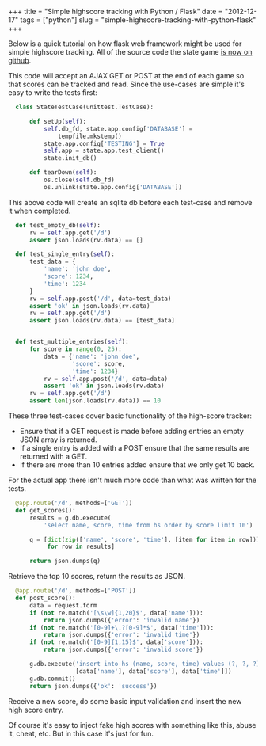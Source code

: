 +++
title = "Simple highscore tracking with Python / Flask"
date = "2012-12-17"
tags = ["python"]
slug = "simple-highscore-tracking-with-python-flask"
+++

Below is a quick tutorial on how flask web framework might be
used for simple highscore tracking. All of the source code the state game [is now on github][].

This code will accept an AJAX GET or POST at the end of each game so that scores can be tracked and read. Since the use-cases are simple it's easy to write the tests first:

```python
  class StateTestCase(unittest.TestCase):

      def setUp(self):
          self.db_fd, state.app.config['DATABASE'] =
              tempfile.mkstemp()
          state.app.config['TESTING'] = True
          self.app = state.app.test_client()
          state.init_db()

      def tearDown(self):
          os.close(self.db_fd)
          os.unlink(state.app.config['DATABASE'])
```

This above code will create an sqlite db before each test-case and
remove it when completed.

```python
  def test_empty_db(self):
      rv = self.app.get('/d')
      assert json.loads(rv.data) == []

  def test_single_entry(self):
      test_data = {
          'name': 'john doe',
          'score': 1234,
          'time': 1234
      }
      rv = self.app.post('/d', data=test_data)
      assert 'ok' in json.loads(rv.data)
      rv = self.app.get('/d')
      assert json.loads(rv.data) == [test_data]


  def test_multiple_entries(self):
      for score in range(0, 25):
          data = {'name': 'john doe',
                  'score': score,
                  'time': 1234}
          rv = self.app.post('/d', data=data)
          assert 'ok' in json.loads(rv.data)
      rv = self.app.get('/d')
      assert len(json.loads(rv.data)) == 10
```

These three test-cases cover basic functionality of the high-score
tracker:

-   Ensure that if a GET request is made before adding entries an empty
    JSON array is returned.
-   If a single entry is added with a POST ensure that the same results
    are returned with a GET.
-   If there are more than 10 entries added ensure that we only get 10
    back.

For the actual app there isn't much more code than what was written for
the tests.

```python
  @app.route('/d', methods=['GET'])
  def get_scores():
      results = g.db.execute(
          'select name, score, time from hs order by score limit 10')

      q = [dict(zip(['name', 'score', 'time'], [item for item in row]))
           for row in results]

      return json.dumps(q)
```

Retrieve the top 10 scores, return the results as JSON.

```python
  @app.route('/d', methods=['POST'])
  def post_score():
      data = request.form
      if (not re.match('[\s\w]{1,20}$', data['name'])):
          return json.dumps({'error': 'invalid name'})
      if (not re.match('[0-9]+\.?[0-9]*$', data['time'])):
          return json.dumps({'error': 'invalid time'})
      if (not re.match('[0-9]{1,15}$', data['score'])):
          return json.dumps({'error': 'invalid score'})

      g.db.execute('insert into hs (name, score, time) values (?, ?, ?)',
                   [data['name'], data['score'], data['time']])
      g.db.commit()
      return json.dumps({'ok': 'success'})
```

Receive a new score, do some basic input validation and insert the new
high score entry.

Of course it's easy to inject fake high scores with something like this,
abuse it, cheat, etc. But in this case it's just for fun.

  [is now on github]: http://github.com/jarv/thestategame
  [official Flask tutorial]: http://flask.pocoo.org/docs/tutorial/

